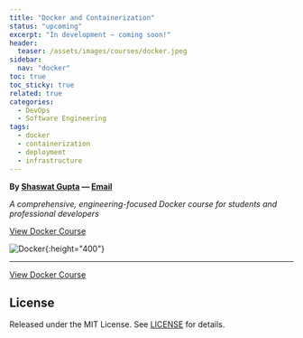 ```yaml
---
title: "Docker and Containerization"
status: "upcoming"
excerpt: "In development — coming soon!"
header:
  teaser: /assets/images/courses/docker.jpeg
sidebar:
  nav: "docker"
toc: true
toc_sticky: true
related: true
categories:
  - DevOps
  - Software Engineering
tags:
  - docker
  - containerization
  - deployment
  - infrastructure
---
```


**By [Shaswat Gupta](https://www.linkedin.com/in/shaswat-gupta/) &mdash; [Email](mailto:shagupta@ethz.ch)**

_A comprehensive, engineering-focused Docker course for students and professional developers_

<a href="https://github.com/Shaswat-G/docker-basics" class="btn btn--primary" target="_blank" rel="noopener">View Docker Course</a>

![Docker](docker.jpeg){:height="400"}

---

<a href="https://github.com/Shaswat-G/docker-basics" class="btn btn--primary" target="_blank" rel="noopener">View Docker Course</a>

## License

Released under the MIT License. See [LICENSE](/assets/files/MIT_License.md) for details.
